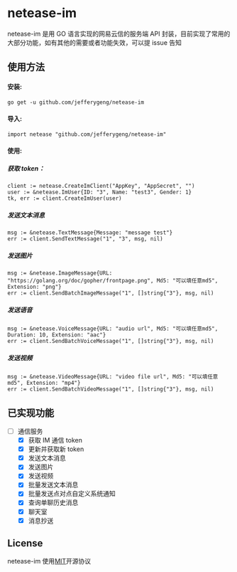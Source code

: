 # netease-im

netease-im 是用 GO 语言实现的网易云信的服务端 API 封装，目前实现了常用的大部分功能，如有其他的需要或者功能失效，可以提 issue 告知


## 使用方法

#### 安装:

`go get -u github.com/jefferygeng/netease-im`

#### 导入:

`import netease "github.com/jefferygeng/netease-im"`

#### 使用:

##### 获取 token：

```
client := netease.CreateImClient("AppKey", "AppSecret", "")
user := &netease.ImUser{ID: "3", Name: "test3", Gender: 1}
tk, err := client.CreateImUser(user)
```

##### 发送文本消息

```
msg := &netease.TextMessage{Message: "message test"}
err := client.SendTextMessage("1", "3", msg, nil)
```

##### 发送图片

```
msg := &netease.ImageMessage{URL: "https://golang.org/doc/gopher/frontpage.png", Md5: "可以填任意md5", Extension: "png"}
err := client.SendBatchImageMessage("1", []string{"3"}, msg, nil)
```

##### 发送语音

```
msg := &netease.VoiceMessage{URL: "audio url", Md5: "可以填任意md5", Duration: 10, Extension: "aac"}
err := client.SendBatchVoiceMessage("1", []string{"3"}, msg, nil)
```

##### 发送视频

```
msg := &netease.VideoMessage{URL: "video file url", Md5: "可以填任意md5", Extension: "mp4"}
err := client.SendBatchVideoMessage("1", []string{"3"}, msg, nil)
```

## 已实现功能

- [ ] 通信服务
  - [x] 获取 IM 通信 token
  - [x] 更新并获取新 token
  - [x] 发送文本消息
  - [x] 发送图片
  - [x] 发送视频
  - [x] 批量发送文本消息
  - [x] 批量发送点对点自定义系统通知
  - [x] 查询单聊历史消息
  - [x] 聊天室
  - [x] 消息抄送

## License

netease-im 使用[MIT](https://opensource.org/licenses/MIT)开源协议
